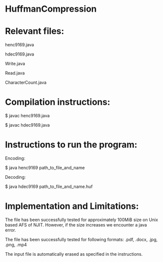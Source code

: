 # HuffmanCompression

# Relevant files:

henc9169.java

hdec9169.java

Write.java

Read.java

CharacterCount.java

# Compilation instructions:

$ javac henc9169.java

$ javac hdec9169.java

# Instructions to run the program:

Encoding:

$ java henc9169 path_to_file_and_name

Decoding:

$ java hdec9169 path_to_file_and_name.huf

# Implementation and Limitations:
The file has been successfully tested for approximately 100MiB size on Unix based AFS of NJIT. However, if the size increases we encounter a java error.

The file has been successfully tested for following formats: .pdf, .docx, .jpg, .png, .mp4

The input file is automatically erased as specified in the instructions.

